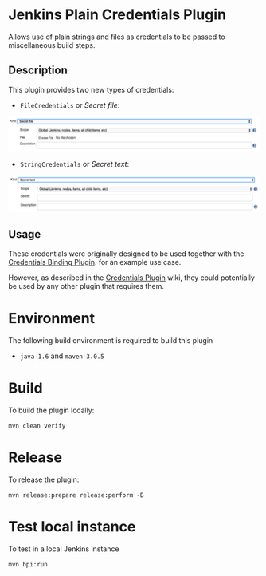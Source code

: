 # Jenkins Plain Credentials Plugin

 Allows use of plain strings and files as credentials to be passed to miscellaneous build steps.

## Description

This plugin provides two new types of credentials:

-   `FileCredentials` or *Secret file*:

![SecretFile screenshot 1](/docs/images/secretFile.png "SecretFile screenshot 1")

-   `StringCredentials` or *Secret text*:

![SecretText screenshot 1](/docs/images/secretText.png "SecretText screenshot 1")

## Usage

These credentials were originally designed to be used together with the
[Credentials Binding
Plugin](https://plugins.jenkins.io/credentials-binding).
for an example use case.

However, as described in the [Credentials
Plugin](https://plugins.jenkins.io/credentials)
wiki, they could potentially be used by any other plugin that requires
them.

# Environment

The following build environment is required to build this plugin

* `java-1.6` and `maven-3.0.5`

# Build

To build the plugin locally:

    mvn clean verify

# Release

To release the plugin:

    mvn release:prepare release:perform -B

# Test local instance

To test in a local Jenkins instance

    mvn hpi:run
